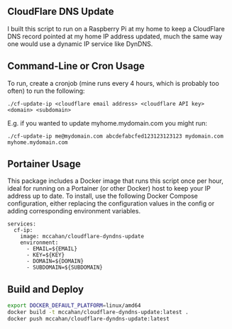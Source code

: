 CloudFlare DNS Update
---

I built this script to run on a Raspberry Pi at my home to keep a CloudFlare DNS record pointed at my home IP address updated, much the same way one would use a dynamic IP service like DynDNS.

Command-Line or Cron Usage
-----

To run, create a cronjob (mine runs every 4 hours, which is probably too often) to run the following:

`./cf-update-ip <cloudflare email address> <cloudflare API key> <domain> <subdomain>`

E.g. if you wanted to update myhome.mydomain.com you might run:

`./cf-update-ip me@mydomain.com abcdefabcfed123123123123 mydomain.com myhome.mydomain.com`

Portainer Usage
-----

This package includes a Docker image that runs this script once per hour, ideal for running on a Portainer (or other Docker) host to keep your IP address up to date. To install, use the following Docker Compose configuration, either replacing the configuration values in the config or adding corresponding environment variables.

```
services:
  cf-ip:
    image: mccahan/cloudflare-dyndns-update
    environment:
      - EMAIL=${EMAIL}
      - KEY=${KEY}
      - DOMAIN=${DOMAIN}
      - SUBDOMAIN=${SUBDOMAIN}
```

Build and Deploy
-----

```sh
export DOCKER_DEFAULT_PLATFORM=linux/amd64
docker build -t mccahan/cloudflare-dyndns-update:latest .
docker push mccahan/cloudflare-dyndns-update:latest
```

